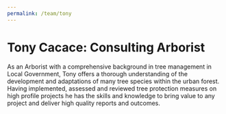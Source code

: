 ```yaml
---
permalink: /team/tony
---
```


# Tony Cacace: Consulting Arborist 

As an Arborist with a comprehensive background in tree management in Local Government, Tony offers a thorough understanding of the development and adaptations of many tree species within the urban forest. Having implemented, assessed and reviewed tree protection measures on high profile projects he has the skills and knowledge to bring value to any project and deliver high quality reports and outcomes.

